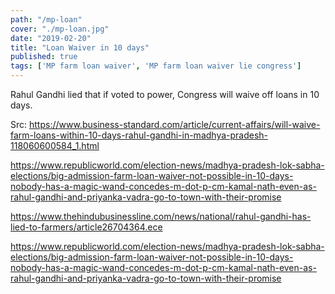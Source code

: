 ```yaml
---
path: "/mp-loan"
cover: "./mp-loan.jpg"
date: "2019-02-20"
title: "Loan Waiver in 10 days"
published: true
tags: ['MP farm loan waiver', 'MP farm loan waiver lie congress']
---
```


Rahul Gandhi lied that if voted to power, Congress will waive off loans in 10 days.

Src: 
https://www.business-standard.com/article/current-affairs/will-waive-farm-loans-within-10-days-rahul-gandhi-in-madhya-pradesh-118060600584_1.html

https://www.republicworld.com/election-news/madhya-pradesh-lok-sabha-elections/big-admission-farm-loan-waiver-not-possible-in-10-days-nobody-has-a-magic-wand-concedes-m-dot-p-cm-kamal-nath-even-as-rahul-gandhi-and-priyanka-vadra-go-to-town-with-their-promise

https://www.thehindubusinessline.com/news/national/rahul-gandhi-has-lied-to-farmers/article26704364.ece

https://www.republicworld.com/election-news/madhya-pradesh-lok-sabha-elections/big-admission-farm-loan-waiver-not-possible-in-10-days-nobody-has-a-magic-wand-concedes-m-dot-p-cm-kamal-nath-even-as-rahul-gandhi-and-priyanka-vadra-go-to-town-with-their-promise

